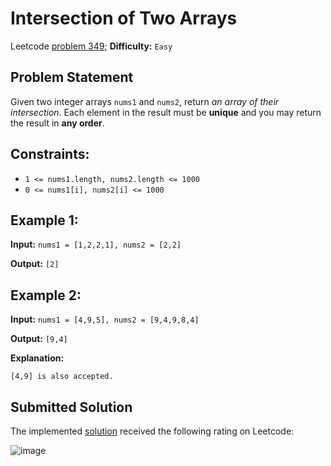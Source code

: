 # Intersection of Two Arrays

Leetcode [problem 349](https://leetcode.com/problems/intersection-of-two-arrays/); **Difficulty:** `Easy`

## Problem Statement

Given two integer arrays `nums1` and `nums2`, return _an array of their intersection_. Each element in the result must be **unique** and you may return the result in **any order**.

## Constraints:

 - `1 <= nums1.length, nums2.length <= 1000`
 - `0 <= nums1[i], nums2[i] <= 1000`

## Example 1:

**Input:** `nums1 = [1,2,2,1], nums2 = [2,2]`

**Output:** `[2]`

## Example 2:

**Input:** `nums1 = [4,9,5], nums2 = [9,4,9,8,4]`

**Output:** `[9,4]`

**Explanation:**

```
[4,9] is also accepted.
```

## Submitted Solution

The implemented [solution](solution.cpp) received the following rating on Leetcode:

![image](https://user-images.githubusercontent.com/33619581/123688683-9eea3880-d852-11eb-91b9-eed90c7059af.png)
